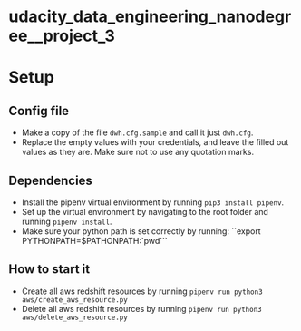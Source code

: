 # udacity_data_engineering_nanodegree__project_3


# Setup

## Config file
- Make a copy of the file `dwh.cfg.sample` and call it just `dwh.cfg`.
- Replace the empty values with your credentials, and leave the filled out values as they are. 
  Make sure not to use any quotation marks.

## Dependencies
- Install the pipenv virtual environment by running `pip3 install pipenv`.
- Set up the virtual environment by navigating to the root folder
and running `pipenv install`.
- Make sure your python path is set correctly by running:
``export PYTHONPATH=$PATHONPATH:`pwd```
  
## How to start it
- Create all aws redshift resources by running `pipenv run python3 aws/create_aws_resource.py`
- Delete all aws redshift resources by running `pipenv run python3 aws/delete_aws_resource.py`
